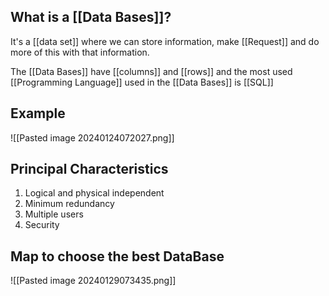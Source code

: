 ## What is a [[Data Bases]]?

It's a [[data set]] where we can store information, make [[Request]] and do more of this with that information.

The [[Data Bases]] have [[columns]] and [[rows]] and the most used [[Programming Language]] used in the [[Data Bases]] is [[SQL]]

## Example

![[Pasted image 20240124072027.png]]

## Principal Characteristics

1. Logical and physical independent
2. Minimum redundancy
3. Multiple users
4. Security

## Map to choose the best DataBase

![[Pasted image 20240129073435.png]]
